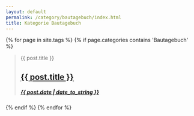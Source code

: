 ```yaml
---
layout: default
permalink: /category/bautagebuch/index.html 
title: Kategorie Bautagebuch
---
```


{% for page in site.tags %}
{% if page.categories contains 'Bautagebuch' %}
<blockquote>
<span class="screen-reader-text">{{ post.title }}</span>
<h2 class="entry-title">
<a href="{{ post.url }}" rel="bookmark">{{ post.title }}</a>
</h2>
<h5 class="entry-date">
<a href="{{ post.url }}" title="{{ post.title }}" rel="bookmark">
<time class="entry-date" datetime="{{ post.date | date_to_string }}" pubdate>{{ post.date | date_to_string }} </time>
</a>
</h5>
</blockquote>

{% endif %}
{% endfor %}
